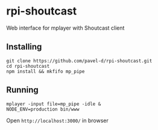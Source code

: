 rpi-shoutcast
=============

Web interface for mplayer with Shoutcast client

Installing
----------
```
git clone https://github.com/pavel-d/rpi-shoutcast.git
cd rpi-shoutcast
npm install && mkfifo mp_pipe
```

Running
-------
```
mplayer -input file=mp_pipe -idle &
NODE_ENV=production bin/www
```

Open `http://localhost:3000/` in browser
